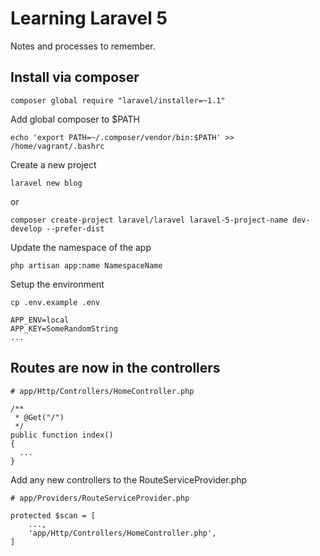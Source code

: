 Learning Laravel 5
==================

Notes and processes to remember.

Install via composer
--------------------

    composer global require "laravel/installer=~1.1"

Add global composer to $PATH

    echo 'export PATH=~/.composer/vendor/bin:$PATH' >> /home/vagrant/.bashrc

Create a new project

    laravel new blog

or

    composer create-project laravel/laravel laravel-5-project-name dev-develop --prefer-dist

Update the namespace of the app

    php artisan app:name NamespaceName

Setup the environment

    cp .env.example .env

    APP_ENV=local
    APP_KEY=SomeRandomString
    ...

Routes are now in the controllers
---------------

    # app/Http/Controllers/HomeController.php

    /**
     * @Get("/")
     */
    public function index()
    {
      ...
    }
    
Add any new controllers to the RouteServiceProvider.php

    # app/Providers/RouteServiceProvider.php
    
    protected $scan = [
        ...,
        'app/Http/Controllers/HomeController.php',
    ]
    

